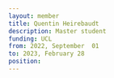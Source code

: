 ```yaml
---
layout: member
title: Quentin Heirebaudt
description: Master student
funding: UCL
from: 2022, September  01
to: 2023, February 28
position:
---
```


